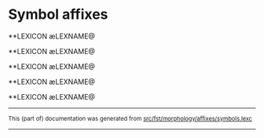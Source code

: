 
# Symbol affixes

**LEXICON æLEXNAME@ 

**LEXICON æLEXNAME@ 

**LEXICON æLEXNAME@ 

**LEXICON æLEXNAME@ 

**LEXICON æLEXNAME@ 

* * *

<small>This (part of) documentation was generated from [src/fst/morphology/affixes/symbols.lexc](https://github.com/giellalt/lang-yrk/blob/main/src/fst/morphology/affixes/symbols.lexc)</small>

---

